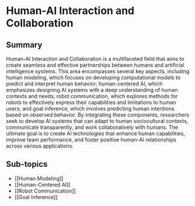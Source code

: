 # Human-AI Interaction and Collaboration

## Summary
Human-AI Interaction and Collaboration is a multifaceted field that aims to create seamless and effective partnerships between humans and artificial intelligence systems. This area encompasses several key aspects, including human modeling, which focuses on developing computational models to predict and interpret human behavior; human-centered AI, which emphasizes designing AI systems with a deep understanding of human contexts and needs; robot communication, which explores methods for robots to effectively express their capabilities and limitations to human users; and goal inference, which involves predicting human intentions based on observed behavior. By integrating these components, researchers seek to develop AI systems that can adapt to human sociocultural contexts, communicate transparently, and work collaboratively with humans. The ultimate goal is to create AI technologies that enhance human capabilities, improve team performance, and foster positive human-AI relationships across various applications.
## Sub-topics

- [[Human Modeling]]
- [[Human-Centered AI]]
- [[Robot Communication]]
- [[Goal Inference]]
